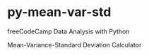 # py-mean-var-std

freeCodeCamp Data Analysis with Python 

Mean-Variance-Standard Deviation Calculator

